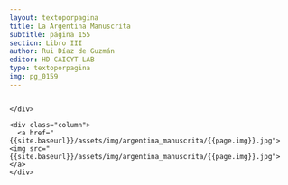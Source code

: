 ```yaml
---
layout: textoporpagina
title: La Argentina Manuscrita
subtitle: página 155
section: Libro III
author: Rui Díaz de Guzmán
editor: HD CAICYT LAB
type: textoporpagina
img: pg_0159
---
```


<div class="row">
    <div class="column">


    </div>

    <div class="column">
      <a href="{{site.baseurl}}/assets/img/argentina_manuscrita/{{page.img}}.jpg"><img src="{{site.baseurl}}/assets/img/argentina_manuscrita/{{page.img}}.jpg"></a>
    </div>
</div>